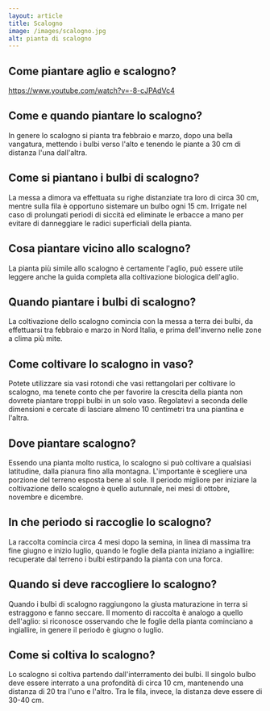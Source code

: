 ```yaml
---
layout: article
title: Scalogno
image: /images/scalogno.jpg
alt: pianta di scalogno
---
```


## Come piantare aglio e scalogno?

https://www.youtube.com/watch?v=-8-cJPAdVc4

## Come e quando piantare lo scalogno?

In genere lo scalogno si pianta tra febbraio e marzo, dopo una bella vangatura, mettendo i bulbi verso l'alto e tenendo le piante a 30 cm di distanza l'una dall'altra.

## Come si piantano i bulbi di scalogno?

La messa a dimora va effettuata su righe distanziate tra loro di circa 30 cm, mentre sulla fila è opportuno sistemare un bulbo ogni 15 cm. Irrigate nel caso di prolungati periodi di siccità ed eliminate le erbacce a mano per evitare di danneggiare le radici superficiali della pianta.

## Cosa piantare vicino allo scalogno?

La pianta più simile allo scalogno è certamente l'aglio, può essere utile leggere anche la guida completa alla coltivazione biologica dell'aglio.

## Quando piantare i bulbi di scalogno?

La coltivazione dello scalogno comincia con la messa a terra dei bulbi, da effettuarsi tra febbraio e marzo in Nord Italia, e prima dell'inverno nelle zone a clima più mite.

## Come coltivare lo scalogno in vaso?

Potete utilizzare sia vasi rotondi che vasi rettangolari per coltivare lo scalogno, ma tenete conto che per favorire la crescita della pianta non dovrete piantare troppi bulbi in un solo vaso. Regolatevi a seconda delle dimensioni e cercate di lasciare almeno 10 centimetri tra una piantina e l'altra.

## Dove piantare scalogno?

Essendo una pianta molto rustica, lo scalogno si può coltivare a qualsiasi latitudine, dalla pianura fino alla montagna. L'importante è scegliere una porzione del terreno esposta bene al sole. Il periodo migliore per iniziare la coltivazione dello scalogno è quello autunnale, nei mesi di ottobre, novembre e dicembre.

## In che periodo si raccoglie lo scalogno?

La raccolta comincia circa 4 mesi dopo la semina, in linea di massima tra fine giugno e inizio luglio, quando le foglie della pianta iniziano a ingiallire: recuperate dal terreno i bulbi estirpando la pianta con una forca.

## Quando si deve raccogliere lo scalogno?

 Quando i bulbi di scalogno raggiungono la giusta maturazione in terra si estraggono e fanno seccare. Il momento di raccolta è analogo a quello dell'aglio: si riconosce osservando che le foglie della pianta cominciano a ingiallire, in genere il periodo è giugno o luglio.

## Come si coltiva lo scalogno?

Lo scalogno si coltiva partendo dall'interramento dei bulbi. Il singolo bulbo deve essere interrato a una profondità di circa 10 cm, mantenendo una distanza di 20 tra l'uno e l'altro. Tra le fila, invece, la distanza deve essere di 30-40 cm.

